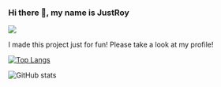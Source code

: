 ### Hi there 👋, my name is JustRoy
![](https://i.imgur.com/qlendZt.png)

I made this project just for fun! 
Please take a look at my profile!

[![Top Langs](https://github-readme-stats.vercel.app/api/top-langs/?username=JustRoys)](https://github.com/anuraghazra/github-readme-stats)

![GitHub stats](https://github-readme-stats.vercel.app/api?username=JustRoys&show_icons=true)  
